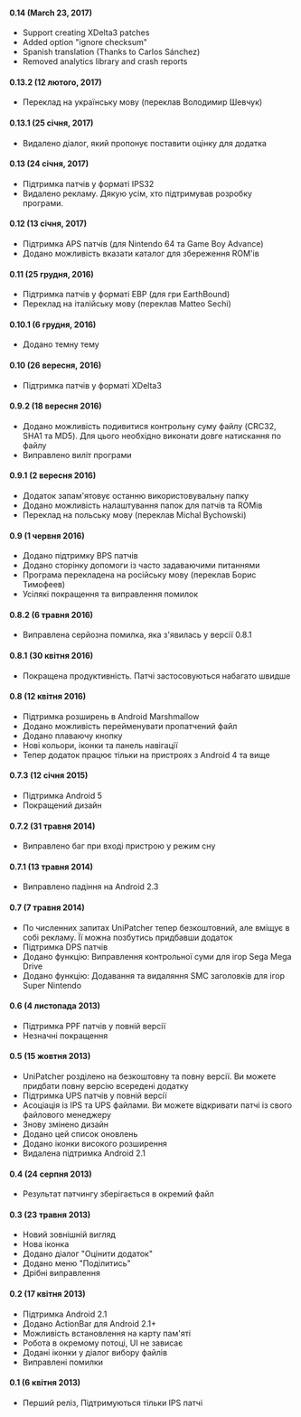 #### 0.14 (March 23, 2017)

- Support creating XDelta3 patches
- Added option "ignore checksum"
- Spanish translation (Thanks to Carlos Sánchez)
- Removed analytics library and crash reports

#### 0.13.2 (12 лютого, 2017)

- Переклад на українську мову (переклав Володимир Шевчук)

#### 0.13.1 (25 січня, 2017)

- Видалено діалог, який пропонує поставити оцінку для додатка

#### 0.13 (24 січня, 2017)

- Підтримка патчів у форматі IPS32
- Видалено рекламу. Дякую усім, хто підтримував розробку програми.

#### 0.12 (13 січня, 2017)

- Підтримка APS патчів (для Nintendo 64 та Game Boy Advance)
- Додано можливість вказати каталог для збереження ROM'ів

#### 0.11 (25 грудня, 2016)

- Підтримка патчів у форматі EBP (для гри EarthBound)
- Переклад на італійську мову (переклав Matteo Sechi)

#### 0.10.1 (6 грудня, 2016)

- Додано темну тему

#### 0.10 (26 вересня, 2016)

- Підтримка патчів у форматі XDelta3

#### 0.9.2 (18 вересня 2016)

- Додано можливість подивитися контрольну суму файлу (CRC32, SHA1 та MD5). Для цього необхідно виконати довге натискання по файлу
- Виправлено виліт програми

#### 0.9.1 (2 вересня 2016)

- Додаток запам'ятовує останню використовувальну папку
- Додано можливість налаштування папок для патчів та ROMів
- Переклад на польську мову (переклав Michal Bychowski)

#### 0.9 (1 червня 2016)

- Додано підтримку BPS патчів
- Додано сторінку допомоги із часто задаваючими питаннями
- Програма перекладена на російську мову (переклав Борис Тимофеев)
- Усілякі покращення та виправлення помилок

#### 0.8.2 (6 травня 2016)

- Виправлена серйозна помилка, яка з'явилась у версії 0.8.1

#### 0.8.1 (30 квітня 2016)

- Покращена продуктивність. Патчі застосовуються набагато швидше

#### 0.8 (12 квітня 2016)

- Підтримка розширень в Android Marshmallow
- Додано можливість перейменувати пропатчений файл
- Додано плаваючу кнопку
- Нові кольори, іконки та панель навігації
- Тепер додаток працює тільки на пристроях з Android 4 та вище

#### 0.7.3 (12 січня 2015)

- Підтримка Android 5
- Покращений дизайн

#### 0.7.2 (31 травня 2014)

- Виправлено баг при вході пристрою у режим сну

#### 0.7.1 (13 травня 2014)

- Виправлено падіння на Android 2.3

#### 0.7 (7 травня 2014)

- По численних запитах UniPatcher тепер безкоштовний, але вміщує в собі рекламу. Її можна позбутись придбавши додаток
- Підтримка DPS патчів
- Додано функцію: Виправлення контрольної суми для ігор Sega Mega Drive
- Додано функцію: Додавання та видаляння SMC заголовків для ігор Super Nintendo

#### 0.6 (4 листопада 2013)

- Підтримка PPF патчів у повній версії
- Незначні покращення

#### 0.5 (15 жовтня 2013)

- UniPatcher розділено на безкоштовну та повну версії. Ви можете придбати повну версію всередені додатку
- Підтримка UPS патчів у повній версії
- Асоціація із IPS та UPS файлами. Ви можете відкривати патчі із свого файлового менеджеру
- Знову змінено дизайн
- Додано цей список оновлень
- Додано іконки високого розширення
- Видалена підтримка Android 2.1

#### 0.4 (24 серпня 2013)

- Результат патчингу зберігається в окремий файл

#### 0.3 (23 травня 2013)

- Новий зовнішній вигляд
- Нова іконка
- Додано діалог "Оцінити додаток"
- Додано меню "Поділитись"
- Дрібні виправлення

#### 0.2 (17 квітня 2013)

- Підтримка Android 2.1
- Додано ActionBar для Android 2.1+
- Можливість встановлення на карту пам'яті
- Робота в окремому потоці, UI не зависає
- Додані іконки у діалог вибору файлів
- Виправлені помилки

#### 0.1 (6 квітня 2013)

- Перший реліз, Підтримуються тільки IPS патчі